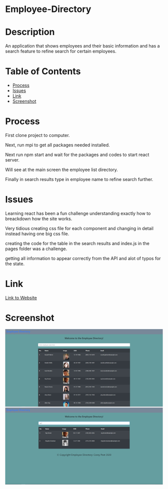 # Employee-Directory

# Description

An application that shows employees and their basic information and has a search feature to refine search for certain employees.

# Table of Contents

* [Process](#Process)
* [Issues](#Issues)
* [Link](#Link)
* [Screenshot](#Screenshot)

# Process

First clone project to computer.

Next, run mpi to get all packages needed installed.

Next run npm start and wait for the packages and codes to start react server.

Will see at the main screen the employee list directory.

Finally in search results type in employee name to refine search further.

# Issues

Learning react has been a fun challenge understanding exactly how to breackdown how the site works.

Very tidious creating css file for each component and changing in detail instead having one big css file.

creating the code for the table in the search results and index.js in the pages folder was a challenge.

getting all information to appear correctly from the API and alot of typos for the state.

# Link

[Link to Website]()

# Screenshot

![screenshot of directory](./Assets/employee.PNG)
![screenshot of directory search result](./Assets/result.PNG)